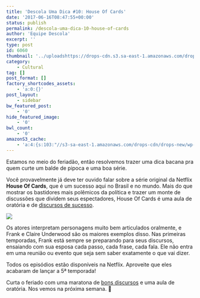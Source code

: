 ```yaml
---
title: 'Descola Uma Dica #10: House Of Cards'
date: '2017-06-16T08:47:55+00:00'
status: publish
permalink: /descola-uma-dica-10-house-of-cards
author: 'Equipe Descola'
excerpt: ''
type: post
id: 6060
thumbnail: '../uploadshttps://drops-cdn.s3.sa-east-1.amazonaws.com/drops-new/wp-content/uploads/2017/06/14192116/Descola_umadica-10-150x150.png'
category:
    - Cultural
tag: []
post_format: []
factory_shortcodes_assets:
    - 'a:0:{}'
post_layout:
    - sidebar
bw_featured_post:
    - '0'
hide_featured_image:
    - '0'
bwl_count:
    - '0'
amazonS3_cache:
    - 'a:4:{s:103:"//s3-sa-east-1.amazonaws.com/drops-cdn/drops-new/wp-content/uploads/2017/06/14191322/house-of-cards.jpg";i:6064;s:112:"//s3-sa-east-1.amazonaws.com/drops-cdn/drops-new/wp-content/uploads/2017/06/14191322/house-of-cards-1024x576.jpg";i:6064;s:65:"//descola.org/drops/wp-content/uploads/2017/06/house-of-cards.jpg";i:6064;s:74:"//descola.org/drops/wp-content/uploads/2017/06/house-of-cards-1024x576.jpg";i:6064;}'
---
```

Estamos no meio do feriadão, então resolvemos trazer uma dica bacana pra quem curte um balde de pipoca e uma boa série.

Você provavelmente já deve ter ouvido falar sobre a série original da Netflix **House Of Cards**, que é um sucesso aqui no Brasil e no mundo. Mais do que mostrar os bastidores mais polêmicos da política e trazer um monte de discussões que dividem seus espectadores, House Of Cards é uma aula de oratória e de [discursos de sucesso](https://descola.org/curso/discurse).

![](https://descola.org/drops/wp-content/uploads/2017/06/house-of-cards-1024x576.jpg)

Os atores interpretam personagens muito bem articulados oralmente, e Frank e Claire Underwood são os maiores exemplos disso. Nas primeiras temporadas, Frank está sempre se preparando para seus discursos, ensaiando com sua esposa cada passo, cada frase, cada fala. Ele não entra em uma reunião ou evento que seja sem saber exatamente o que vai dizer.

Todos os episódios estão disponíveis na Netflix. Aproveite que eles acabaram de lançar a 5ª temporada!

Curta o feriado com uma maratona de [bons discursos](https://descola.org/curso/discurse) e uma aula de oratória. Nos vemos na próxima semana. 🙂